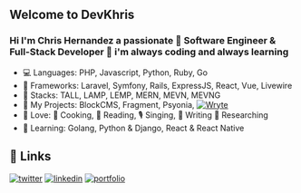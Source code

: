 ## Welcome to DevKhris
### Hi I'm Chris Hernandez a passionate :tada: Software Engineer & Full-Stack Developer :tada: i'm always coding and always learning

* 💻 Languages: PHP, Javascript, Python, Ruby, Go
* 📐 Frameworks: Laravel, Symfony, Rails, ExpressJS, React, Vue, Livewire
* 🧰  Stacks: TALL, LAMP, LEMP, MERN, MEVN, MEVNG
* 💎 My Projects: BlockCMS, Fragment, Psyonia, [![Wryte](https://img.shields.io/badge/Wryte-Register-blue)](https://w.osirishitech.com)
* 💙 Love: 🍘 Cooking, 📘 Reading, 🎙️ Singing, 📝 Writing 📜 Researching
* 📝 Learning: Golang, Python & Django, React & React Native

## 🔗 Links

[![twitter](https://img.shields.io/badge/twitter-1DA1F2?style=for-the-badge&logo=twitter&logoColor=white)](https://twitter.com/devkhris)
[![linkedin](https://img.shields.io/badge/linkedin-0A66C2?style=for-the-badge&logo=linkedin&logoColor=white)](https://www.linkedin.com/in/devkhris)
[![portfolio](https://img.shields.io/badge/my_portfolio-000?style=for-the-badge&logo=ko-fi&logoColor=white)](https://devkhris.com/)
